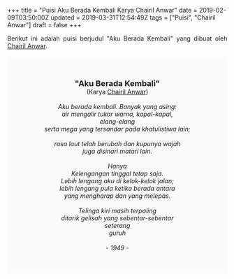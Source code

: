 +++
title = "Puisi Aku Berada Kembali Karya Chairil Anwar"
date = 2019-02-09T03:50:00Z
updated = 2019-03-31T12:54:49Z
tags = ["Puisi", "Chairil Anwar"]
draft = false
+++

<div dir="ltr" style="text-align: left;" trbidi="on"><div dir="ltr" style="text-align: left;" trbidi="on"><div style="text-align: justify;">Berikut ini adalah puisi berjudul "Aku Berada Kembali" yang dibuat oleh <a href="http://ensiklopedia.kemdikbud.go.id/sastra/artikel/Chairil_Anwar" target="_blank">Chairil Anwar</a>. </div><br /><div style="background: #FAFAFA; font-size: 14px; height: auto; margin: 0 auto; padding: 50px; text-align: center; width: auto;"><span style="font-size: 18px;"><b>"Aku Berada Kembali"</b></span><br />(Karya <a href="https://www.sekata.web.id/tags/chairil-anwar" target="_blank">Chairil Anwar</a>) <br /><br /><i>Aku berada kembali. Banyak yang asing:<br />air mengalir tukar warna, kapal-kapal,<br />elang-elang<br />serta mega yang tersandar pada khatulistiwa lain;<br /><br />rasa laut telah berubah dan kupunya wajah<br />juga disinari matari lain.<br /><br />Hanya<br />Kelengangan tinggal tetap saja.<br />Lebih lengang aku di kelok-kelok jalan;<br />lebih lengang pula ketika berada antara<br />yang mengharap dan yang melepas.<br /><br />Telinga kiri masih terpaling<br />ditarik gelisah yang sebentar-sebentar<br />seterang<br />guruh<br /><br />- 1949 -</i></div></div></div>
